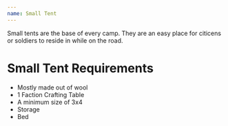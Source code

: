 ```yaml
---
name: Small Tent
---
```


Small tents are the base of every camp. They are an easy place for citicens or soldiers to reside in while on the road.

# Small Tent Requirements
- Mostly made out of wool
- 1 Faction Crafting Table
- A minimum size of 3x4
- Storage
- Bed
